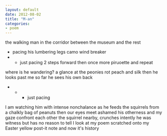 ```yaml
---
layout: default
date: 2012-08-02
title: "M-an"
categories:
- poem
---
```

the walking man
in the corridor between the museum and the rest
- pacing
his lumbering legs
camo wind breaker
- - just pacing
2 steps forward
then once more
piruoette 
and repeat


where is he wandering?
a glance at the peonies
rot peach and silk
then he looks past me
so far 
he sees his own back
- - - just pacing

I am watching him with intense nonchalance
as he feeds the squirrels
from a chalkly bag of peanuts
then our eyes meet
ashamed
his otherness and my gaze confront each other
the squirrel nearby, crunches intently
he was witness
but has no reason to tell
I look at my poem
scratched onto my Easter yellow post-it note
and now it's history